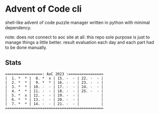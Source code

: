 # Advent of Code cli

shell-like advent of code puzzle manager written in python with minimal dependency.

note: does not connect to aoc site at all. this repo sole purpose is just to manage things a little better.
result evaluation each day and each part had to be done manually.

## Stats
```
=================: AoC 2023 :================
|  1. *  * |  8. *  x | 15. -  - | 22. -  - |
|  2. *  * |  9. *  * | 16. -  - | 23. -  - |
|  3. *  * | 10. -  - | 17. -  - | 24. -  - |
|  4. *  * | 11. -  - | 18. -  - | 25. -  - |
|  5. *  x | 12. -  - | 19. -  - |          |
|  6. *  * | 13. -  - | 20. -  - |          |
|  7. *  * | 14. -  - | 21. -  - |          |
=============================================
```
